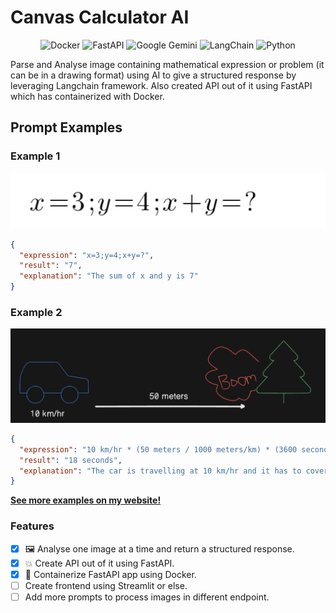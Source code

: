 # Canvas Calculator AI

<p align=center>
  <img src="https://img.shields.io/badge/Docker-2496ED?logo=docker&logoColor=fff" alt="Docker">
  <img src="https://img.shields.io/badge/FastAPI-009688?logo=fastapi&logoColor=fff" alt="FastAPI">
  <img src="https://img.shields.io/badge/Google%20Gemini-8E75B2?logo=googlegemini&logoColor=fff" alt="Google Gemini">
  <img src="https://img.shields.io/badge/LangChain-1C3C3C?logo=langchain&logoColor=fff" alt="LangChain">
  <img src="https://img.shields.io/badge/Python-3776AB?logo=python&logoColor=fff" alt="Python">
</p>

Parse and Analyse image containing mathematical expression or problem (it can be in a drawing format) using AI to give a
structured response by leveraging Langchain framework. Also created API out of it using FastAPI which has containerized
with Docker.

## Prompt Examples

### Example 1

![image](images/expr.png)

```json
{
  "expression": "x=3;y=4;x+y=?",
  "result": "7",
  "explanation": "The sum of x and y is 7"
}
```

### Example 2

![image](images/car-tree.png)

```json
{
  "expression": "10 km/hr * (50 meters / 1000 meters/km) * (3600 seconds / 1 hour)",
  "result": "18 seconds",
  "explanation": "The car is travelling at 10 km/hr and it has to cover 50 meters, so we can calculate the time it takes to cover the distance."
}
```

[**See more examples on my website!**](https://arv-anshul.github.io/project/canvas-ai)

### Features

- [x] :framed_picture: Analyse one image at a time and return a structured response.
- [x] :boom: Create API out of it using FastAPI.
- [x] :whale: Containerize FastAPI app using Docker.
- [ ] Create frontend using Streamlit or else.
- [ ] Add more prompts to process images in different endpoint.
